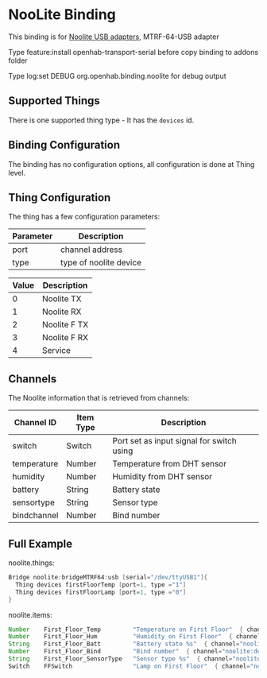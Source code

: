 # NooLite Binding

This binding is for [Noolite USB adapters](https://translate.google.com/translate?hl=ru&sl=ru&tl=en&u=http%3A%2F%2Fwww.noo.com.by%2Fadapter-noolite-pc.html), MTRF-64-USB adapter

Type feature:install openhab-transport-serial before copy binding to addons folder

Type log:set DEBUG org.openhab.binding.noolite for debug output

## Supported Things

There is one supported thing type - 
It has the `devices` id.

## Binding Configuration

The binding has no configuration options, all configuration is done at Thing level.

## Thing Configuration

The thing has a few configuration parameters:

| Parameter | Description                                                             |
|-----------|-------------------------------------------------------------------------|
| port    | channel address         |
| type    | type of noolite device         | 

| Value | Description                                                             |
|-----------|-------------------------------------------------------------------------|
| 0    | Noolite TX       |
| 1    | Noolite RX         |
| 2    | Noolite F TX         |
| 3    | Noolite F RX         |
| 4    | Service        |


## Channels

The Noolite information that is retrieved from channels:

| Channel ID      | Item Type            | Description                                  |
|-----------------|----------------------|----------------------------------------------|
| switch        | Switch               | Port set as input signal for switch using                            |
| temperature  | Number               | Temperature from DHT sensor                             |
| humidity    | Number               | Humidity from DHT sensor           |
| battery       | String               | Battery state                        |
| sensortype | String             | Sensor type      |
| bindchannel            | Number               | Bind number       |

## Full Example
noolite.things:

```java
Bridge noolite:bridgeMTRF64:usb [serial="/dev/ttyUSB1"]{
  Thing devices firstFloorTemp [port=1, type ="1"]
  Thing devices firstFloorLamp [port=1, type ="0"]
}
```

noolite.items:

```java
Number    First_Floor_Temp         "Temperature on First Floor"  { channel="noolite:devices:usb:firstFloorTemp:temperature" }
Number    First_Floor_Hum          "Humidity on First Floor"  { channel="noolite:devices:usb:firstFloorLamp:humidity" }
String    First_Floor_Batt         "Battery state %s"  { channel="noolite:devices:usb:firstFloorLamp:battery" }
Number    First_Floor_Bind         "Bind number"  { channel="noolite:devices:usb:firstFloorLamp:battery" }
String    First_Floor_SensorType   "Sensor type %s"  { channel="noolite:devices:usb:firstFloorLamp:bindchannel" }
Switch    FFSwitch                 "Lamp on First Floor"  { channel="noolite:devices:usb:firstFloorTemp:switch" }
```

